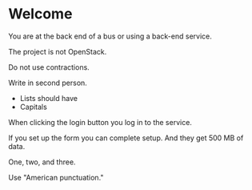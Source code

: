 # Welcome

You are at the back end of a bus or using a back-end service.

The project is not OpenStack.

Do not use contractions.

Write in second person.

- Lists should have
- Capitals

When clicking the login button you log in to the service.

If you set up the form you can complete setup. And they get 500 MB of data.

One, two, and three.

Use "American punctuation."